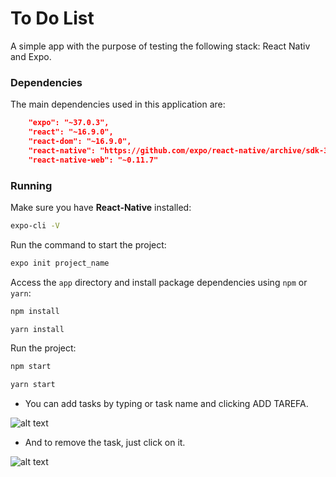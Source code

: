 # To Do List
A simple app with the purpose of testing the following stack: React Nativ and Expo.

### Dependencies

The main dependencies used in this application are:

``` json
    "expo": "~37.0.3",
    "react": "~16.9.0",
    "react-dom": "~16.9.0",
    "react-native": "https://github.com/expo/react-native/archive/sdk-37.0.1.tar.gz",
    "react-native-web": "~0.11.7"
```

### Running

Make sure you have **React-Native** installed:
``` bash
expo-cli -V
```

Run the command to start the project:
``` bash
expo init project_name
```

Access the `app` directory and install package dependencies using `npm` or `yarn`:
``` bash
npm install
```
``` bash
yarn install
```

Run the project:
``` bash
npm start
```
``` bash
yarn start
```

* You can add tasks by typing or task name and clicking ADD TAREFA.

![alt text](https://i.ibb.co/Gkhg3tV/Screenshot-20200605-011348.png)

* And to remove the task, just click on it.

![alt text](https://i.ibb.co/0h5kM2M/Screenshot-20200605-011337.png)

